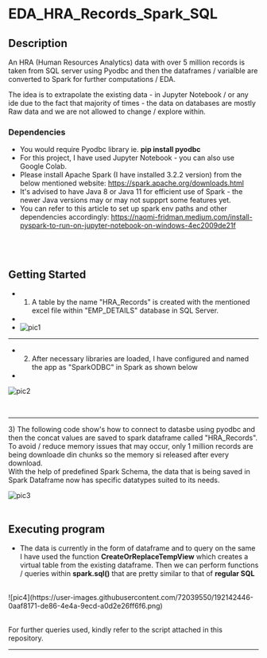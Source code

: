 # EDA_HRA_Records_Spark_SQL

## Description

An HRA (Human Resources Analytics) data with over 5 million records is taken from SQL server using Pyodbc and then the dataframes / varialble are converted to Spark for further computations / EDA.

The idea is to extrapolate the existing data - in Jupyter Notebook / or any ide due to the fact that majority of times - the data on databases are mostly Raw data and we are not allowed to change / explore within.

### Dependencies

* You would require Pyodbc library ie.  **pip install pyodbc**
* For this project, I have used Jupyter Notebook - you can also use Google Colab.
* Please install Apache Spark (I have installed 3.2.2 version) from the below mentioned website:  https://spark.apache.org/downloads.html
* It's advised to have Java 8 or Java 11 for efficient use of Spark - the newer Java versions may or may not suppprt some features yet.
* You can refer to this article to set up spark env paths and other dependencies accordingly:  https://naomi-fridman.medium.com/install-pyspark-to-run-on-jupyter-notebook-on-windows-4ec2009de21f

<br><br>

## Getting Started

* 1) A table by the name "HRA_Records" is created with the mentioned excel file within "EMP_DETAILS" database in SQL Server.
* <br>
* ![pic1](https://user-images.githubusercontent.com/72039550/192141984-aa8778db-e093-48d1-a0ea-886673b4e2da.png)

<hr>

* 2) After necessary libraries are loaded, I have configured and named the app as "SparkODBC" in Spark as shown below
* <br>
![pic2](https://user-images.githubusercontent.com/72039550/192142048-caca28b1-a067-48a8-977e-1592228d8961.png)

<br>
<hr>
3) The following code show's how to connect to datasbe using pyodbc and then the concat values are saved to spark dataframe called "HRA_Records". To avoid / reduce memory issues that may occur, only 1 million records are being downloade din chunks so the memory si released after every download.
<br>
With the help of predefined Spark Schema, the data that is being saved in Spark Dataframe now has specific datatypes suited to its needs.
<br>

![pic3](https://user-images.githubusercontent.com/72039550/192142272-b574f94a-faca-431e-ae88-2ce3eb7c90ce.png)
<br><br>

## Executing program

* The data is currently in the form of dataframe and to query on the same I have used the function **CreateOrReplaceTempView** which creates a virtual table from the existing dataframe. Then we can perform functions / queries within **spark.sql()** that are pretty similar to that of **regular SQL**
<br>
![pic4](https://user-images.githubusercontent.com/72039550/192142446-0aaf8171-de86-4e4a-9ecd-a0d2e26ff6f6.png)


<br> For further queries used, kindly refer to the script attached in this repository.

<hr>

